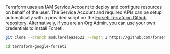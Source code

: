 Terraform uses an IAM Service Account to deploy and configure resources on behalf of the user.  The Service Account and required APIs can be setup automatically with a provided script on the 
[Forseti Terraform Github repository](https://github.com/forseti-security/terraform-google-forseti/blob/master/helpers/setup.sh). 
Alternatively, if you are an Org Admin, you can use your own credentials to install Forseti.

```bash
git clone --branch modulerelease522 --depth 1 https://github.com/forseti-security/terraform-google-forseti.git
```

```bash
cd terraform-google-forseti
```
